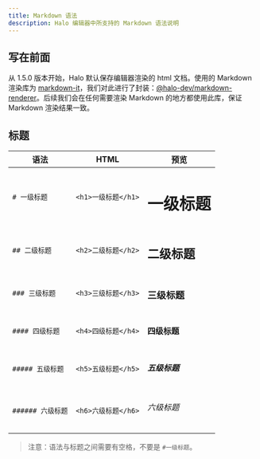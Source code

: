 ```yaml
---
title: Markdown 语法
description: Halo 编辑器中所支持的 Markdown 语法说明
---
```


## 写在前面

从 1.5.0 版本开始，Halo 默认保存编辑器渲染的 html 文档。使用的 Markdown 渲染库为 [markdown-it](https://github.com/markdown-it/markdown-it)，我们对此进行了封装：[@halo-dev/markdown-renderer](https://github.com/halo-dev/js-sdk/tree/master/packages/markdown-renderer)。后续我们会在任何需要渲染 Markdown 的地方都使用此库，保证 Markdown 渲染结果一致。

## 标题

| 语法              | HTML                | 预览              |
| ----------------- | ------------------- | ----------------- |
| `# 一级标题`      | `<h1>一级标题</h1>` | <h1>一级标题</h1> |
| `## 二级标题`     | `<h2>二级标题</h2>` | <h2>二级标题</h2> |
| `### 三级标题`    | `<h3>三级标题</h3>` | <h3>三级标题</h3> |
| `#### 四级标题`   | `<h4>四级标题</h4>` | <h4>四级标题</h4> |
| `##### 五级标题`  | `<h5>五级标题</h5>` | <h5>五级标题</h5> |
| `###### 六级标题` | `<h6>六级标题</h6>` | <h6>六级标题</h6> |

> 注意：语法与标题之间需要有空格，不要是 `#一级标题`。
